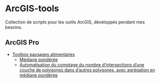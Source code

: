 # ArcGIS-tools

Collection de scripts pour les outils ArcGIS, développés pendant mes besoins.

## ArcGIS Pro

- [Toolbox paysages alimentaires](arcgis-pro/paysages-alimentaires)
  - [Médiane pondérée](arcgis-pro/paysages-alimentaires/Python/mediane_ponderee.py)
  - [Automatisation du comptage du nombre d’intersections d’une couche de polygones dans d’autres polygones, avec agrégation en médiane pondérée](arcgis-pro/paysages-alimentaires/Python/mediane_nb_isochrones.py)
